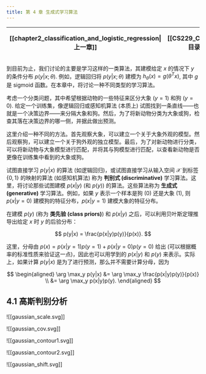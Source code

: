 ```yaml
---
title: 第 4 章 生成式学习算法
---
```


| [[chapter2_classification_and_logistic_regression\|上一章]] | [[CS229_CN/index\|目录]] | 下一章 |
| :------------------------------------------------------: | :--------------------: | :-: |

到目前为止，我们讨论的主要是学习这样的一类算法，其建模给定 $x$ 的情况下 $y$ 的条件分布 $p(y|x; \theta)$. 例如，逻辑回归将 $p(y|x; \theta)$ 建模为 $h_\theta(x) = g(\theta^T x)$, 其中 $g$ 是 $\text{sigmoid}$ 函数。在本章中，将讨论一种不同类型的学习算法。

考虑一个分类问题，其中希望根据动物的一些特征来区分大象 ($y=1$) 和狗 ($y=0$). 给定一个训练集，像逻辑回归或感知机算法 (本质上) 试图找到一条直线——也就是一个决策边界——来分隔大象和狗。然后，为了将新动物分类为大象或狗，检查其落在决策边界的哪一侧，并据此做出预测。

这里介绍一种不同的方法。首先观察大象，可以建立一个关于大象外观的模型。然后观察狗，可以建立一个关于狗外观的独立模型。最后，为了对新动物进行分类，可以将新动物与大象模型进行匹配，并将其与狗模型进行匹配，以查看新动物是否更像在训练集中看到的大象或狗。

试图直接学习 $p(y|x)$ 的算法 (如逻辑回归)，或试图直接学习从输入空间 $\mathcal{X}$ 到标签 $\{0, 1\}$ 的映射的算法 (如感知机算法) 称为 **判别式 (discriminative)** 学习算法。这里，将讨论那些试图建模 $p(x|y)$ (和 $p(y)$) 的算法。这些算法称为 **生成式 (generative)** 学习算法。例如，如果 $y$ 表示一个样本是狗 ($0$) 还是大象 ($1$), 则 $p(x|y=0)$ 建模狗的特征分布，$p(x|y=1)$ 建模大象的特征分布。

在建模 $p(y)$ (称为 **类先验 (class priors)**) 和 $p(x|y)$ 之后，可以利用贝叶斯定理推导出给定 $x$ 时 $y$ 的后验分布：

$$
p(y|x) = \frac{p(x|y)p(y)}{p(x)}.
$$

这里，分母由 $p(x) = p(x|y=1)p(y=1) + p(x|y=0)p(y=0)$ 给出 (可以根据概率的标准性质来验证这一点)，因此也可以用学到的 $p(x|y)$ 和 $p(y)$ 来表示。实际上，如果计算 $p(y|x)$ 是为了进行预测，那么并不需要计算分母，因为

$$
\begin{aligned}
    \arg \max_y p(y|x) 
	    &= \arg \max_y \frac{p(x|y)p(y)}{p(x)} \\
	    &= \arg \max_y p(x|y)p(y).
\end{aligned}
$$

## 4.1 高斯判别分析



![[gaussian_scale.svg]]

![[gaussian_cov.svg]]

![[gaussian_contour1.svg]]

![[gaussian_contour2.svg]]

![[gaussian_shift.svg]]



